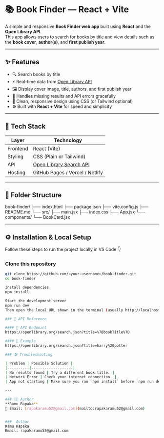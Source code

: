 # 📚 Book Finder — React + Vite

A simple and responsive **Book Finder web app** built using **React** and the **Open Library API**.  
This app allows users to search for books by title and view details such as the **book cover**, **author(s)**, and **first publish year**.

---

## ✨ Features

- 🔍 Search books by title  
- ⚡ Real-time data from [Open Library API](https://openlibrary.org/developers/api)  
- 🖼️ Display cover image, title, authors, and first publish year  
- 🚫 Handles missing results and API errors gracefully  
- 💎 Clean, responsive design using CSS (or Tailwind optional)  
- ⚙️ Built with **React + Vite** for speed and simplicity  

---

## 🧩 Tech Stack

| Layer | Technology |
|--------|-------------|
| Frontend | React (Vite) |
| Styling | CSS (Plain or Tailwind) |
| API | [Open Library Search API](https://openlibrary.org/search.json?title=) |
| Hosting | GitHub Pages / Vercel / Netlify |

---

## 📂 Folder Structure
book-finder/
├── index.html
├── package.json
├── vite.config.js
├── README.md
└── src/
├── main.jsx
├── index.css
├── App.jsx
└── components/
└── BookCard.jsx

---

## ⚙️ Installation & Local Setup

Follow these steps to run the project locally in VS Code 👇

###  Clone this repository
```bash
git clone https://github.com/<your-username>/book-finder.git
cd book-finder

Install dependencies
npm install

Start the development server
npm run dev
Then open the local URL shown in the terminal (usually http://localhost:5173)

### 📡 API Reference

#### 🔗 API Endpoint
https://openlibrary.org/search.json?title=%7BbookTitle%7D

#### 🧾 Example
https://openlibrary.org/search.json?title=harry%20potter

### 🛠️ Troubleshooting

| Problem | Possible Solution |
|----------|-------------------|
| No results found | Try a different book title. |
| Network Error | Check your internet connection. |
| App not starting | Make sure you ran `npm install` before `npm run dev`. |

---

### 👨‍💻 Author
**Ramu Rapaka**  
📧 Email: [rapakaramu52@gmail.com](mailto:rapakaramu52@gmail.com)


###  Author
Ramu Rapaka
Email: rapakaramu52@gmail.com
